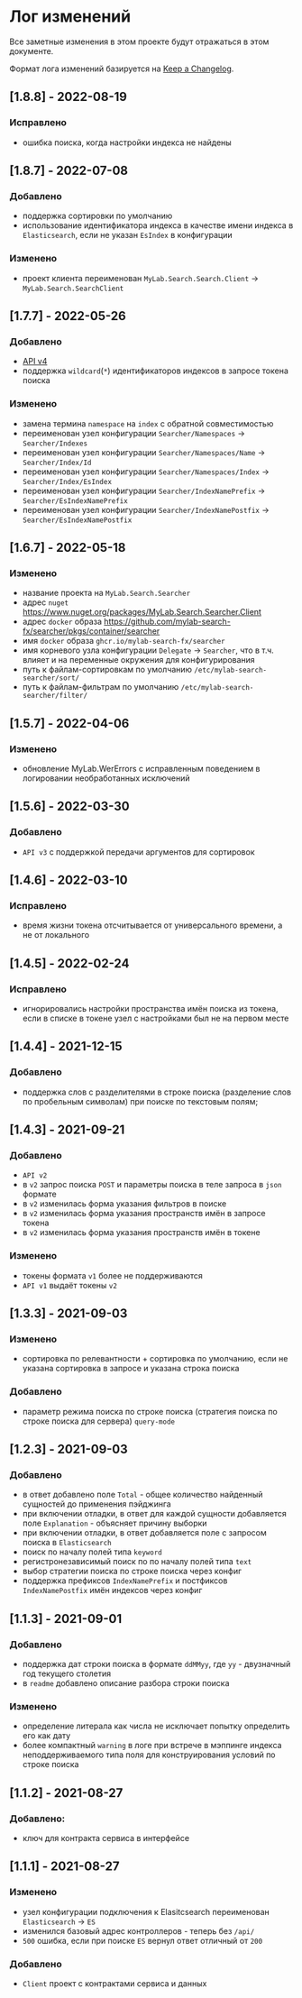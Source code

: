# Лог изменений

Все заметные изменения в этом проекте будут отражаться в этом документе.

Формат лога изменений базируется на [Keep a Changelog](https://keepachangelog.com/en/1.0.0/).

## [1.8.8] - 2022-08-19

### Исправлено

* ошибка поиска, когда настройки индекса не найдены

## [1.8.7] - 2022-07-08

### Добавлено

* поддержка сортировки по умолчанию
* использование идентификатора индекса в качестве имени индекса в `Elasticsearch`, если не указан `EsIndex` в конфигурации

### Изменено

* проект клиента переименован `MyLab.Search.Search.Client` -> `MyLab.Search.SearchClient`

## [1.7.7] - 2022-05-26

### Добавлено

*  [API v4](https://app.swaggerhub.com/apis/ozzy/mylab-search-searcher/4)
*  поддержка `wildcard`(`*`) идентификаторов индексов в запросе токена поиска

### Изменено

* замена термина `namespace` на `index` с обратной совместимостью
* переименован узел конфигурации `Searcher/Namespaces` -> `Searcher/Indexes`
* переименован узел конфигурации `Searcher/Namespaces/Name` -> `Searcher/Index/Id`
* переименован узел конфигурации `Searcher/Namespaces/Index` -> `Searcher/Index/EsIndex`
* переименован узел конфигурации `Searcher/IndexNamePrefix` -> `Searcher/EsIndexNamePrefix`
* переименован узел конфигурации `Searcher/IndexNamePostfix` -> `Searcher/EsIndexNamePostfix`

## [1.6.7] - 2022-05-18

### Изменено

* название проекта на `MyLab.Search.Searcher`
* адрес `nuget` https://www.nuget.org/packages/MyLab.Search.Searcher.Client
* адрес `docker` образа https://github.com/mylab-search-fx/searcher/pkgs/container/searcher
* имя `docker` образа `ghcr.io/mylab-search-fx/searcher`
* имя корневого узла конфигурации `Delegate` -> `Searcher`, что в т.ч. влияет и на переменные окружения для конфигурирования
* путь к файлам-сортировкам по умолчанию `/etc/mylab-search-searcher/sort/`
* путь к файлам-фильтрам по умолчанию `/etc/mylab-search-searcher/filter/`

## [1.5.7] - 2022-04-06

### Изменено

* обновление MyLab.WerErrors с исправленным поведением в логировании необработанных исключений 

## [1.5.6] - 2022-03-30

### Добавлено

* `API v3` с поддержкой передачи аргументов для сортировок

## [1.4.6] - 2022-03-10

### Исправлено

* время жизни токена отсчитывается от универсального времени, а не от локального

## [1.4.5] - 2022-02-24

### Исправлено

* игнорировались настройки пространства имён поиска из токена, если в списке в токене узел с настройками был не на первом месте

## [1.4.4] - 2021-12-15

### Добавлено

* поддержка слов с разделителями в строке поиска (разделение слов по пробельным символам) при поиске по текстовым полям;

## [1.4.3] - 2021-09-21

### Добавлено

* `API v2`
* в `v2` запрос поиска `POST` и параметры поиска в теле запроса в `json` формате
* в `v2` изменилась форма указания фильтров в поиске
* в `v2` изменилась форма указания пространств имён в запросе токена
* в `v2` изменилась форма указания пространств имён в токене

### Изменено

* токены формата `v1` более не поддерживаются
* `API v1` выдаёт токены `v2`

## [1.3.3] - 2021-09-03

### Изменено

* сортировка по релевантности + сортировка по умолчанию, если не указана сортировка в запросе и указана строка поиска

### Добавлено

* параметр режима поиска по строке поиска (стратегия поиска по строке поиска для сервера) `query-mode`

## [1.2.3] - 2021-09-03

### Добавлено

* в ответ добавлено поле `Total` - общее количество найденный сущностей до применения пэйджинга 
* при включении отладки, в ответ для каждой сущности добавляется поле `Explanation` - объясняет причину выборки
* при включении отладки, в ответ добавляется поле с запросом поиска в `Elasticsearch`
* поиск по началу полей типа `keyword`
* регистронезависимый поиск по по началу полей типа  `text` 
* выбор стратегии поиска по строке поиска через конфиг
* поддержка префиксов `IndexNamePrefix` и постфиксов `IndexNamePostfix` имён индексов через конфиг

## [1.1.3] - 2021-09-01

### Добавлено

* поддержка дат строки поиска в формате `ddMMyy`, где `yy` - двузначный год текущего столетия
* в `readme` добавлено описание разбора строки поиска

### Изменено

* определение литерала как числа не исключает попытку определить его как дату 
* более компактный `warning` в логе при встрече в мэппинге индекса неподдерживаемого типа поля для конструирования условий по строке поиска 

## [1.1.2] - 2021-08-27

### Добавлено:

* ключ для контракта сервиса в интерфейсе

## [1.1.1] - 2021-08-27

### Изменено

* узел конфигурации подключения к Elasitcsearch переименован `Elasticsearch` -> `ES` 
* изменился базовый адрес контроллеров - теперь без `/api/`
* `500` ошибка, если при поиске `ES` вернул ответ отличный от `200`

### Добавлено

* `Client` проект с контрактами сервиса и данных 

